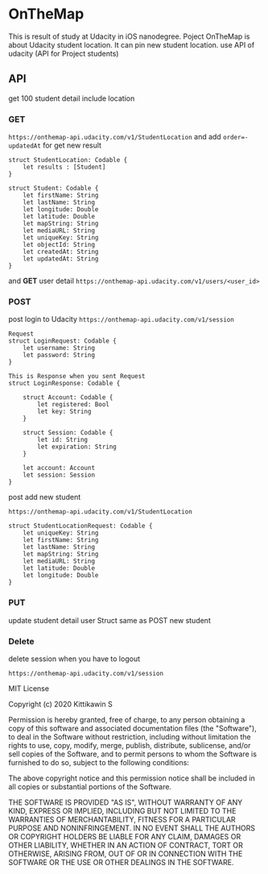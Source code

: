 # OnTheMap

This is result of study at Udacity in iOS nanodegree. Poject OnTheMap is about Udacity student location.
It can pin new student location. use API of udacity (API for Project students)

## API
get 100 student detail include location

### GET
`https://onthemap-api.udacity.com/v1/StudentLocation` and add `order=-updatedAt` for get new result

```
struct StudentLocation: Codable {
    let results : [Student]
}

struct Student: Codable {
    let firstName: String
    let lastName: String
    let longitude: Double
    let latitude: Double
    let mapString: String
    let mediaURL: String
    let uniqueKey: String
    let objectId: String
    let createdAt: String
    let updatedAt: String
}
```

and **GET** user detail `https://onthemap-api.udacity.com/v1/users/<user_id>`

### POST

post login to Udacity `https://onthemap-api.udacity.com/v1/session`


```
Request
struct LoginRequest: Codable {
    let username: String
    let password: String
}

This is Response when you sent Request
struct LoginResponse: Codable {
    
    struct Account: Codable {
        let registered: Bool
        let key: String
    }

    struct Session: Codable {
        let id: String
        let expiration: String
    }
    
    let account: Account
    let session: Session
}
```

post add new student 

`https://onthemap-api.udacity.com/v1/StudentLocation`

```
struct StudentLocationRequest: Codable {
    let uniqueKey: String
    let firstName: String
    let lastName: String
    let mapString: String
    let mediaURL: String
    let latitude: Double
    let longitude: Double
}
```

### PUT
update student detail user Struct same as POST new student


### Delete
delete session when you have to logout

`https://onthemap-api.udacity.com/v1/session`


MIT License

Copyright (c) 2020 Kittikawin S

Permission is hereby granted, free of charge, to any person obtaining a copy
of this software and associated documentation files (the "Software"), to deal
in the Software without restriction, including without limitation the rights
to use, copy, modify, merge, publish, distribute, sublicense, and/or sell
copies of the Software, and to permit persons to whom the Software is
furnished to do so, subject to the following conditions:

The above copyright notice and this permission notice shall be included in all
copies or substantial portions of the Software.

THE SOFTWARE IS PROVIDED "AS IS", WITHOUT WARRANTY OF ANY KIND, EXPRESS OR
IMPLIED, INCLUDING BUT NOT LIMITED TO THE WARRANTIES OF MERCHANTABILITY,
FITNESS FOR A PARTICULAR PURPOSE AND NONINFRINGEMENT. IN NO EVENT SHALL THE
AUTHORS OR COPYRIGHT HOLDERS BE LIABLE FOR ANY CLAIM, DAMAGES OR OTHER
LIABILITY, WHETHER IN AN ACTION OF CONTRACT, TORT OR OTHERWISE, ARISING FROM,
OUT OF OR IN CONNECTION WITH THE SOFTWARE OR THE USE OR OTHER DEALINGS IN THE
SOFTWARE.
